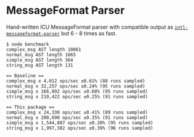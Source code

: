 # MessageFormat Parser

Hand-written ICU MessageFormat parser with compatible output as
[`intl-messageformat-parser`](https://www.npmjs.com/package/intl-messageformat-parser)
but 6 - 8 times as fast.

```
$ node benchmark
complex_msg AST length 10861
normal_msg AST length 1665
simple_msg AST length 364
string_msg AST length 131

== Baseline ==
complex_msg x 4,012 ops/sec ±0.61% (88 runs sampled)
normal_msg x 32,257 ops/sec ±0.24% (95 runs sampled)
simple_msg x 166,892 ops/sec ±0.68% (95 runs sampled)
string_msg x 210,422 ops/sec ±0.25% (91 runs sampled)

== This package ==
complex_msg x 24,330 ops/sec ±0.41% (89 runs sampled)
normal_msg x 200,690 ops/sec ±0.35% (91 runs sampled)
simple_msg x 1,544,887 ops/sec ±0.20% (95 runs sampled)
string_msg x 1,997,382 ops/sec ±0.39% (96 runs sampled)
```
